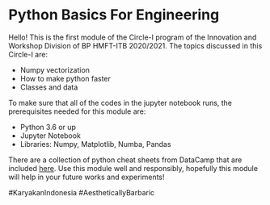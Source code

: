 # Python Basics For Engineering

Hello! This is the first module of the Circle-I program of the Innovation and Workshop Division of BP HMFT-ITB 2020/2021. The topics discussed in this Circle-I are:
* Numpy vectorization
* How to make python faster
* Classes and data

To make sure that all of the codes in the jupyter notebook runs, the prerequisites needed for this module are:
* Python 3.6 or up
* Jupyter Notebook
* Libraries: Numpy, Matplotlib, Numba, Pandas

There are a collection of python cheat sheets from DataCamp that are included [here](https://github.com/Vermillord/circle-i/tree/master/Python%20Basics%20For%20Engineering/Python%20Cheat%20Sheet). Use this module well and responsibly, hopefully this module will help in your future works and experiments!

#KaryakanIndonesia
#AestheticallyBarbaric
